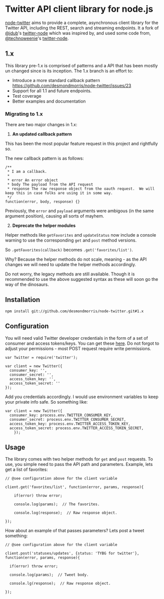 Twitter API client library for node.js
======================================

[node-twitter](https://github.com/desmondmorris/node-twitter) aims to provide a complete, asynchronous client library for the Twitter API, including the REST, search and streaming endpoints. It a fork of [@jdub](https://github.com/jdub)'s [twitter-node](https://github.com/jdub) which was inspired by, and used some code from, [@technoweenie](https://github.com/technoweenie)'s [twitter-node](https://github.com/technoweenie/twitter-node).


## 1.x

This library pre-1.x is comprised of patterns and a API that has been mostly un
changed since is its inception.  The 1.x branch is an effort to:

 * Introduce a more standard callback pattern https://github.com/desmondmorris/node-twitter/issues/23
 * Support for all 1.1 and future endpoints.
 * Test coverage
 * Better examples and documentation

### Migrating to 1.x

There are two major changes in 1.x:

1. **An updated callback pattern**

This has been the most popular feature request in this project and rightfully so.

The new callback pattern is as follows:

````
/**
 * I am a callback.
 *
 * error An error object
 * body The payload from the API request
 * response The raw response object from the oauth request.  We will keep this in case folks are using it in some way.
 */
function(error, body, response) {}
````

Previously, the `error` and `payload` arguments were ambigous (in the same argument position), causing all sorts of mayhem.


2. **Deprecate the helper modules**

Helper methods like `getFavorites` and `updateStatus` now include a console warning to use the corresponding `get` and `post` method versions.

So `.getFavorites(callback)` becomes `.get('favorites/list')`.

Why?  Because the helper methods do not scale, meaning - as the API changes we will need to update the helper methods accordingly.

Do not worry, the legacy methods are still available. Though it is recommended to use the above suggested syntax as these will soon go the way of the dinosaurs.

## Installation

`npm install git://github.com/desmondmorris/node-twitter.git#1.x`


## Configuration

You will need valid Twitter developer credentials in the form of a set of consumer and access tokens/keys.  You can get these [here](https://apps.twitter.com/).  Do not forgot to adjust your permissions - most POST request require write permissions.

````
var Twitter = require('twitter');

var client = new Twitter({
  consumer_key: '',
  consumer_secret: '',
  access_token_key: '',
  access_token_secret: ''
});
````

Add you credentials accordingly.  I would use environment variables to keep your private info safe.  So something like:

````
var client = new Twitter({
  consumer_key: process.env.TWITTER_CONSUMER_KEY,
  consumer_secret: process.env.TWITTER_CONSUMER_SECRET,
  access_token_key: process.env.TWITTER_ACCESS_TOKEN_KEY,
  access_token_secret: process.env.TWITTER_ACCESS_TOKEN_SECRET,
	});
````

## Usage

The library comes with two helper methods for `get` and `post` requests.  To use, you simple need to pass  the API path and parameters.  Example, lets get a list of favorites:

````
// @see configuration above for the client variable

client.get('favorites/list', function(error, params, response){

	if(error) throw error;

	console.log(params);  // The favorites.

	console.log(response);  // Raw response object.

});

````

How about an example of that passes parameters?  Lets post a tweet something:

````
// @see configuration above for the client variable

client.post('statuses/updates', {status: 'TYBG for twitter'},  function(error, params, response){

  if(error) throw error;

  console.log(params);  // Tweet body.

  console.lg(response);  // Raw response object.

});
````
